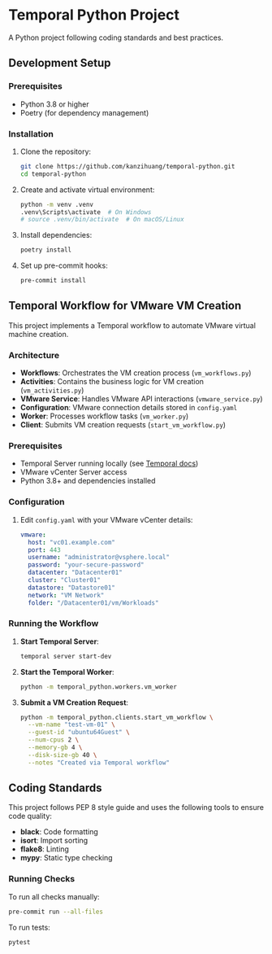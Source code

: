 # Temporal Python Project

A Python project following coding standards and best practices.

## Development Setup

### Prerequisites
- Python 3.8 or higher
- Poetry (for dependency management)

### Installation

1. Clone the repository:
   ```bash
   git clone https://github.com/kanzihuang/temporal-python.git
   cd temporal-python
   ```

2. Create and activate virtual environment:
   ```bash
   python -m venv .venv
   .venv\Scripts\activate  # On Windows
   # source .venv/bin/activate  # On macOS/Linux
   ```

3. Install dependencies:
   ```bash
   poetry install
   ```

4. Set up pre-commit hooks:
   ```bash
   pre-commit install
   ```

## Temporal Workflow for VMware VM Creation

This project implements a Temporal workflow to automate VMware virtual machine creation.

### Architecture
- **Workflows**: Orchestrates the VM creation process (`vm_workflows.py`)
- **Activities**: Contains the business logic for VM creation (`vm_activities.py`)
- **VMware Service**: Handles VMware API interactions (`vmware_service.py`)
- **Configuration**: VMware connection details stored in `config.yaml`
- **Worker**: Processes workflow tasks (`vm_worker.py`)
- **Client**: Submits VM creation requests (`start_vm_workflow.py`)

### Prerequisites
- Temporal Server running locally (see [Temporal docs](https://docs.temporal.io/cli#start-a-dev-server))
- VMware vCenter Server access
- Python 3.8+ and dependencies installed

### Configuration
1. Edit `config.yaml` with your VMware vCenter details:
   ```yaml
   vmware:
     host: "vc01.example.com"
     port: 443
     username: "administrator@vsphere.local"
     password: "your-secure-password"
     datacenter: "Datacenter01"
     cluster: "Cluster01"
     datastore: "Datastore01"
     network: "VM Network"
     folder: "/Datacenter01/vm/Workloads"
   ```

### Running the Workflow

1. **Start Temporal Server**:
   ```bash
   temporal server start-dev
   ```

2. **Start the Temporal Worker**:
   ```bash
   python -m temporal_python.workers.vm_worker
   ```

3. **Submit a VM Creation Request**:
   ```bash
   python -m temporal_python.clients.start_vm_workflow \
     --vm-name "test-vm-01" \
     --guest-id "ubuntu64Guest" \
     --num-cpus 2 \
     --memory-gb 4 \
     --disk-size-gb 40 \
     --notes "Created via Temporal workflow"
   ```

## Coding Standards

This project follows PEP 8 style guide and uses the following tools to ensure code quality:
- **black**: Code formatting
- **isort**: Import sorting
- **flake8**: Linting
- **mypy**: Static type checking

### Running Checks

To run all checks manually:
```bash
pre-commit run --all-files
```

To run tests:
```bash
pytest
```